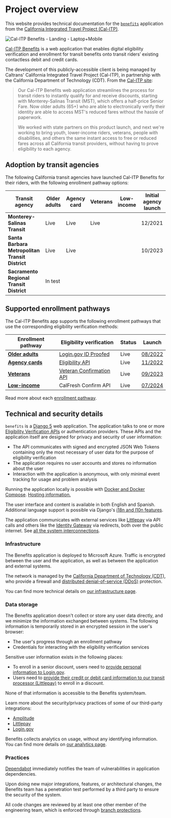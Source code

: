 # Project overview

This website provides technical documentation for the [`benefits`][benefits-repo] application from the
[California Integrated Travel Project (Cal-ITP)][calitp].

![Cal-ITP Benefits - Landing - Laptop+Mobile](https://github.com/cal-itp/benefits/assets/6279581/3f5c558b-ad45-49cd-bb51-b230c625837b)

[Cal-ITP Benefits](https://benefits.calitp.org) is a web application that enables digital eligibility verification and enrollment for transit benefits onto transit riders’ existing contactless debit and credit cards.

The development of this publicly-accessible client is being managed by Caltrans' California Integrated Travel Project (Cal-ITP), in partnership with the California Department of Technology (CDT). From the [Cal-ITP site](https://www.calitp.org/):

> Our Cal-ITP Benefits web application streamlines the process for transit riders to instantly qualify for and receive discounts, starting with Monterey-Salinas Transit (MST), which offers a half-price Senior Fare. Now older adults (65+) who are able to electronically verify their identity are able to access MST's reduced fares without the hassle of paperwork.
>
> We worked with state partners on this product launch, and next we're working to bring youth, lower-income riders, veterans, people with disabilities, and others the same instant access to free or reduced fares across all California transit providers, without having to prove eligibility to each agency.

## Adoption by transit agencies

The following California transit agencies have launched Cal-ITP Benefits for their riders, with the following enrollment pathway options:

| Transit agency                                  | Older adults | Agency card | Veterans | Low-income | Initial agency launch |
| ----------------------------------------------- | ------------ | ----------- | -------- | -- |--------------------- |
| **Monterey-Salinas Transit**                    | Live         | Live        | Live     | |12/2021               |
| **Santa Barbara Metropolitan Transit District** | Live         | Live        |          | |10/2023               |
| **Sacramento Regional Transit District**        | In test      |             |          | |                      |

## Supported enrollment pathways

The Cal-ITP Benefits app supports the following enrollment pathways that use the corresponding eligibility verification methods:

| Enrollment pathway                                             | Eligibility verification                                                              | Status | Launch                                                                |
| -------------------------------------------------------------- | ------------------------------------------------------------------------------------- | ------ | --------------------------------------------------------------------- |
| [**Older adults**](/benefits/enrollment-pathways/older-adults) | [Login.gov ID Proofed](https://developers.login.gov/attributes/)                      | Live   | [08/2022](https://github.com/cal-itp/benefits/releases/tag/2022.08.1) |
| [**Agency cards**](/benefits/enrollment-pathways/agency-cards) | [Eligibility API](https://docs.calitp.org/eligibility-api/specification/)             | Live   | [11/2022](https://github.com/cal-itp/benefits/releases/tag/2022.11.1) |
| [**Veterans**](/benefits/enrollment-pathways/veterans)         | [Veteran Confirmation API](https://developer.va.gov/explore/api/veteran-confirmation) | Live   | [09/2023](https://github.com/cal-itp/benefits/releases/tag/2023.09.1) |
| [**Low-income**](/benefits/enrollment-pathways/low-income)     | CalFresh Confirm API | Live   | [07/2024](https://github.com/cal-itp/benefits/releases/tag/2024.07.1) |

Read more about each [enrollment pathway](/benefits/enrollment-pathways/).

## Technical and security details

`benefits` is a [Django 5][django] web application. The application talks to one or more [Eligibility Verification APIs](https://docs.calitp.org/eligibility-api/specification) or authentication providers. These APIs and the application itself are
designed for privacy and security of user information:

- The API communicates with signed and encrypted JSON Web Tokens containing only the most necessary of user data for the purpose of eligibility verification
- The application requires no user accounts and stores no information about the user
- Interaction with the application is anonymous, with only minimal event tracking for usage and problem analysis

Running the application locally is possible with [Docker and Docker Compose][docker]. [Hosting information.][hosting]

The user interface and content is available in both English and Spanish. Additional language support is possible via Django's
[i18n and l10n features][i18n].

The application communicates with external services like [Littlepay][littlepay] via API calls and others like the [Identity Gateway](https://dev.auth.cdt.ca.gov) via redirects, both over the public internet. See [all the system interconnections][interconnections].

### Infrastructure

The Benefits application is deployed to Microsoft Azure. Traffic is encrypted between the user and the application, as well as between the application and external systems.

The network is managed by the [California Department of Technology (CDT)](https://cdt.ca.gov/), who provide a firewall and [distributed denial-of-service (DDoS)](https://www.cloudflare.com/learning/ddos/what-is-a-ddos-attack/) protection.

You can find more technical details on [our infrastructure page](deployment/infrastructure/).

### Data storage

The Benefits application doesn't collect or store any user data directly, and we minimize the information exchanged between systems. The following information is temporarily stored in an encrypted session in the user's browser:

- The user's progress through an enrollment pathway
- Credentials for interacting with the eligibility verification services

Sensitive user information exists in the following places:

- To enroll in a senior discount, users need to [provide personal information to Login.gov](https://benefits.calitp.org/help#login-gov-verify).
- Users need to [provide their credit or debit card information to our transit processor (Littlepay)](https://benefits.calitp.org/help#littlepay) to enroll in a discount.

None of that information is accessible to the Benefits system/team.

Learn more about the security/privacy practices of some of our third-party integrations:

- [Amplitude](https://amplitude.com/amplitude-security-and-privacy)
- [Littlepay](https://littlepay.com/privacy-policy/)
- [Login.gov](https://www.login.gov/policy/)

Benefits collects analytics on usage, without any identifying information. You can find more details on [our analytics page](product-and-design/analytics/).

### Practices

[Dependabot](https://github.com/features/security/software-supply-chain) immediately notifies the team of vulnerabilities in application dependencies.

Upon doing new major integrations, features, or architectural changes, the Benefits team has a penetration test performed by a third party to ensure the security of the system.

All code changes are reviewed by at least one other member of the engineering team, which is enforced through [branch protections](https://docs.github.com/en/repositories/configuring-branches-and-merges-in-your-repository/defining-the-mergeability-of-pull-requests/about-protected-branches).

[benefits-repo]: https://github.com/cal-itp/benefits
[calitp]: https://calitp.org
[django]: https://docs.djangoproject.com/en/
[docker]: https://www.docker.com/products/docker-desktop
[interconnections]: deployment/infrastructure/#system-interconnections
[hosting]: deployment/
[littlepay]: https://littlepay.com/
[i18n]: https://docs.djangoproject.com/en/5.0/topics/i18n/
